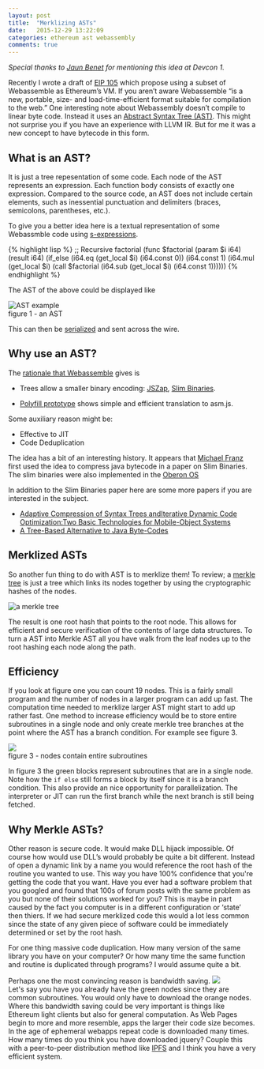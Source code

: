 ```yaml
---
layout: post
title:  "Merklizing ASTs"
date:   2015-12-29 13:22:09  
categories: ethereum ast webassembly
comments: true
---
```

*Special thanks to [Jaun Benet](http://juan.benet.ai/) for mentioning this idea at Devcon 1.*

Recently I wrote a draft of [EIP 105](https://github.com/ethereum/EIPs/issues/48) which propose using a subset of Webassemble as Ethereum’s VM. If you aren’t aware Webassemble  “is a new, portable, size- and load-time-efficient format suitable for compilation to the web.” One interesting note about Webassembly doesn’t compile to linear byte code. Instead it uses an  [Abstract Syntax Tree (AST)](https://en.wikipedia.org/wiki/Abstract_syntax_tree). This might not surprise you if you have an experience with LLVM IR. But for me it was a new concept to have bytecode in this form. 

## What is an AST?
It is just a tree repesentation of some code. Each node of the AST represents an expression. Each function body consists of exactly one expression. Compared to the source code, an AST does not include certain elements, such as inessential punctuation and delimiters (braces, semicolons, parentheses, etc.).

To give you a better idea here is a textual representation of some Webassmble code using [s-expressions](https://en.wikipedia.org/wiki/S-expression).

{% highlight lisp  %}
  ;; Recursive factorial
  (func $factorial (param $i i64) (result i64)
    (if_else (i64.eq (get_local $i) (i64.const 0))
      (i64.const 1)
      (i64.mul (get_local $i) (call $factorial (i64.sub (get_local $i) (i64.const 1))))))
{% endhighlight %}

The AST of the above could be displayed like

![AST example](https://cdn.rawgit.com/wanderer/wanderer.github.io/dea025059e91802d62005f16e8c49ced234e5783/_posts/images/Merklizing%20ASTs.svg)  
figure 1 - an AST

This can then be [serialized](https://github.com/WebAssembly/design/blob/master/BinaryEncoding.md#serialized-ast) and sent across the wire.

## Why use an AST?
The [rationale that Webassemble](https://github.com/WebAssembly/design/blob/master/Rationale.md) gives is 

* Trees allow a smaller binary encoding: [JSZap][], [Slim Binaries][].
* [Polyfill prototype][] shows simple and efficient translation to asm.js.

  [JSZap]: https://research.microsoft.com/en-us/projects/jszap/
  [Slim Binaries]: https://citeseerx.ist.psu.edu/viewdoc/summary?doi=10.1.1.108.1711
  [Polyfill prototype]: https://github.com/WebAssembly/polyfill-prototype-1

Some auxiliary reason might be:

* Effective to JIT 
* Code Deduplication

The idea has a bit of an interesting history. It appears that [Michael Franz](http://www.michaelfranz.com/) first used the idea to compress java bytecode in a paper on Slim Binaries. The slim binaries were also implemented in the [Oberon OS](https://en.wikipedia.org/wiki/Oberon_(operating_system))

In addition to the Slim Binaries paper here are some more papers if you are interested in the subject.  

* [Adaptive Compression of Syntax Trees andIterative Dynamic Code Optimization:Two Basic Technologies for Mobile-Object Systems](ftp://ftp.cis.upenn.edu/pub/cis700/public_html/papers/Franz97b.pdf)
* [A Tree-Based Alternative to Java Byte-Codes](ftp://ftp.cis.upenn.edu/pub/cis700/public_html/papers/Kistler96.pdf)

## Merklized ASTs
So another fun thing to do with AST is to merklize them! To review; a [merkle tree](https://en.wikipedia.org/wiki/Merkle_tree) is just a tree which links its nodes together by using the cryptographic hashes of the nodes.  

![a merkle tree](https://upload.wikimedia.org/wikipedia/commons/thumb/9/95/Hash_Tree.svg/640px-Hash_Tree.svg.png)  

The result is one root hash that points to the root node. This allows for efficient and secure verification of the contents of large data structures.  To turn a AST into Merkle AST all you have walk from the leaf nodes up to the root hashing each node along the path. 

## Efficiency 
If you look at figure one you can count 19 nodes. This is a fairly small program and the number of nodes in a larger program can add up fast. The computation time needed to merklize larger AST might start to add up rather fast. One method to increase efficiency would be to store entire subroutines in a single node and only create merkle tree branches at the point where the AST has a branch condition. For example see figure 3.

![](https://cdn.rawgit.com/wanderer/wanderer.github.io/dea025059e91802d62005f16e8c49ced234e5783/_posts/images/Merklizing%20ASTs-grouping.svg)  
figure 3 - nodes contain entire subroutines

In figure 3 the green blocks represent subroutines that are in a single node. Note how the `if else` still forms a block by itself since it is a branch condition. This also provide an nice opportunity for parallelization. The interpreter or JIT can run the first branch while the next branch is still being fetched.  

## Why Merkle ASTs?

Other reason is secure code. It would make DLL hijack impossible. Of course how would use DLL’s would probably be quite a bit different. Instead of open a dynamic link by a name you would reference the root hash of the routine you wanted to use. This way you have 100% confidence that you're getting the code that you want. Have you ever had a software problem that you googled and found that 100s of forum posts with the same problem as you but none of their solutions worked for you? This is maybe in part caused by the fact you computer is in a different configuration or ‘state’ then thiers. If we had secure merklized code this would a lot less common since the state of any given piece of software could be immediately determined or set by the root hash.

For one thing massive code duplication. How many version of the same library you have on your computer? Or how many time the same function and routine is duplicated through programs? I would assume quite a bit. 

Perhaps one the most convincing reason is bandwidth saving. 
![](https://cdn.rawgit.com/wanderer/wanderer.github.io/dea025059e91802d62005f16e8c49ced234e5783/_posts/images/Merklizing%20ASTs-bandwidth.svg)  
Let's say you have you already have the green nodes since they are common subroutines. You would only have to download the orange nodes. Where this bandwidth saving could be very important is things like Ethereum light clients but also for general computation. As Web Pages begin to more and more resemble, apps the larger their code size becomes. In the age of ephemeral webapps repeat code is downloaded many times. How many times do you think you have downloaded jquery? Couple this with a peer-to-peer distribution method like [IPFS](https://ipfs.io/) and I think you have a very efficient system.

